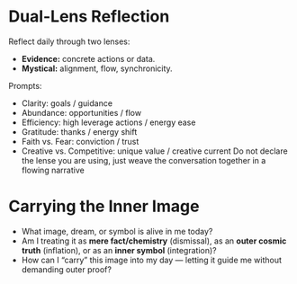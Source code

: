 # Dual-Lens Reflection

Reflect daily through two lenses:  
- **Evidence:** concrete actions or data.  
- **Mystical:** alignment, flow, synchronicity.

Prompts:  
- Clarity: goals  / guidance 
- Abundance: opportunities / flow 
- Efficiency: high leverage actions / energy ease 
- Gratitude: thanks / energy shift 
- Faith vs. Fear: conviction / trust 
- Creative vs. Competitive: unique value / creative current 
Do not declare the lense you are using, just weave the conversation together in a flowing narrative

# Carrying the Inner Image  
- What image, dream, or symbol is alive in me today?  
- Am I treating it as **mere fact/chemistry** (dismissal), as an **outer cosmic truth** (inflation), or as an **inner symbol** (integration)?  
- How can I “carry” this image into my day — letting it guide me without demanding outer proof?  
